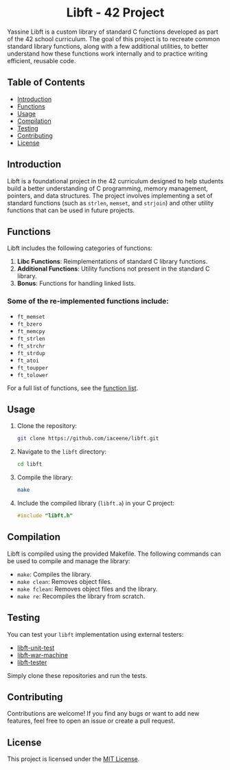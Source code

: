 <h1 align="center">Libft - 42 Project</h1>
Yassine
Libft is a custom library of standard C functions developed as part of the 42 school curriculum. The goal of this project is to recreate common standard library functions, along with a few additional utilities, to better understand how these functions work internally and to practice writing efficient, reusable code.

## Table of Contents

- [Introduction](#introduction)
- [Functions](#functions)
- [Usage](#usage)
- [Compilation](#compilation)
- [Testing](#testing)
- [Contributing](#contributing)
- [License](#license)

## Introduction

Libft is a foundational project in the 42 curriculum designed to help students build a better understanding of C programming, memory management, pointers, and data structures. The project involves implementing a set of standard functions (such as `strlen`, `memset`, and `strjoin`) and other utility functions that can be used in future projects.

## Functions

Libft includes the following categories of functions:

1. **Libc Functions**: Reimplementations of standard C library functions.
2. **Additional Functions**: Utility functions not present in the standard C library.
3. **Bonus**: Functions for handling linked lists.

### Some of the re-implemented functions include:

- `ft_memset`
- `ft_bzero`
- `ft_memcpy`
- `ft_strlen`
- `ft_strchr`
- `ft_strdup`
- `ft_atoi`
- `ft_toupper`
- `ft_tolower`

For a full list of functions, see the [function list](#).

## Usage

1. Clone the repository:
    ```bash
    git clone https://github.com/iaceene/libft.git
    ```

2. Navigate to the `libft` directory:
    ```bash
    cd libft
    ```

3. Compile the library:
    ```bash
    make
    ```

4. Include the compiled library (`libft.a`) in your C project:
    ```c
    #include "libft.h"
    ```

## Compilation

Libft is compiled using the provided Makefile. The following commands can be used to compile and manage the library:

- `make`: Compiles the library.
- `make clean`: Removes object files.
- `make fclean`: Removes object files and the library.
- `make re`: Recompiles the library from scratch.

## Testing

You can test your `libft` implementation using external testers:

- [libft-unit-test](https://github.com/alelievr/libft-unit-test)
- [libft-war-machine](https://github.com/ska42/libft-war-machine)
- [libft-tester](https://github.com/Tripouille/libftTester)

Simply clone these repositories and run the tests.

## Contributing

Contributions are welcome! If you find any bugs or want to add new features, feel free to open an issue or create a pull request.

## License

This project is licensed under the [MIT License](LICENSE).
